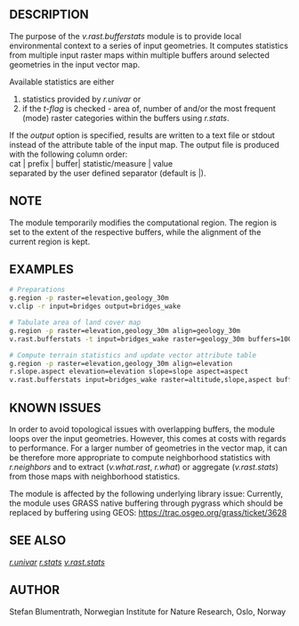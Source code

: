## DESCRIPTION

The purpose of the *v.rast.bufferstats* module is to provide local
environmental context to a series of input geometries. It computes
statistics from multiple input raster maps within multiple buffers
around selected geometries in the input vector map.

Available statistics are either

1. statistics provided by *r.univar* or
2. if the *t-flag* is checked - area of, number of and/or the most
    frequent (mode) raster categories within the buffers using
    *r.stats*.

If the *output* option is specified, results are written to a text file
or stdout instead of the attribute table of the input map. The output
file is produced with the following column order:  
cat | prefix | buffer| statistic/measure | value  
separated by the user defined separator (default is |).

## NOTE

The module temporarily modifies the computational region. The region is
set to the extent of the respective buffers, while the alignment of the
current region is kept.

## EXAMPLES

```sh
# Preparations
g.region -p raster=elevation,geology_30m
v.clip -r input=bridges output=bridges_wake

# Tabulate area of land cover map
g.region -p raster=elevation,geology_30m align=geology_30m
v.rast.bufferstats -t input=bridges_wake raster=geology_30m buffers=100,250,500 column_prefix=geology

# Compute terrain statistics and update vector attribute table
g.region -p raster=elevation,geology_30m align=elevation
r.slope.aspect elevation=elevation slope=slope aspect=aspect
v.rast.bufferstats input=bridges_wake raster=altitude,slope,aspect buffers=100,250,500 column_prefix=altitude,slope,aspect methods=minimum,maximum,average,stddev percentile=5,95

```

## KNOWN ISSUES

In order to avoid topological issues with overlapping buffers, the
module loops over the input geometries. However, this comes at costs
with regards to performance. For a larger number of geometries in the
vector map, it can be therefore more appropriate to compute neighborhood
statistics with *r.neighbors* and to extract (*v.what.rast*, *r.what*)
or aggregate (*v.rast.stats*) from those maps with neighborhood
statistics.

The module is affected by the following underlying library issue:
Currently, the module uses GRASS native buffering through pygrass which
should be replaced by buffering using GEOS:
<https://trac.osgeo.org/grass/ticket/3628>

## SEE ALSO

*[r.univar](https://grass.osgeo.org/grass-stable/manuals/r.univar.html)
[r.stats](https://grass.osgeo.org/grass-stable/manuals/r.stats.html)
[v.rast.stats](https://grass.osgeo.org/grass-stable/manuals/v.rast.stats.html)*

## AUTHOR

Stefan Blumentrath, Norwegian Institute for Nature Research, Oslo,
Norway
